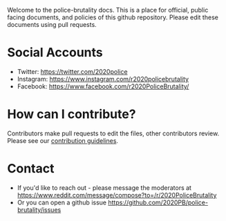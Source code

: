 Welcome to the police-brutality docs. This is a place for official, public facing documents, and policies of this github repository. Please edit these documents using pull requests.

# Social Accounts

* Twitter: https://twitter.com/2020police
* Instagram: https://www.instagram.com/r2020policebrutality
* Facebook: https://www.facebook.com/r2020PoliceBrutality/

# How can I contribute?

Contributors make pull requests to edit the files, other contributors review. Please see our [contribution guidelines](https://github.com/2020PB/police-brutality/blob/master/CONTRIBUTING.md).

# Contact

* If you'd like to reach out - please message the moderators at https://www.reddit.com/message/compose?to=/r/2020PoliceBrutality
* Or you can open a github issue https://github.com/2020PB/police-brutality/issues
